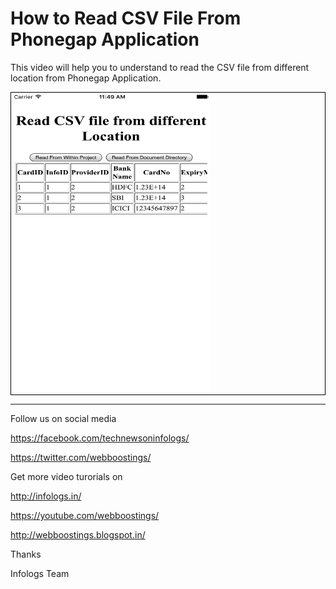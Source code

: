 # How to Read CSV File From Phonegap Application

This video will help you to understand to read the CSV file from different location from Phonegap Application.

<div style="border:1px groove #000000;">
<img src="https://github.com/infologs/How-to-Read-CSV-File-From-Phonegap-Application/blob/master/output.png" width="320px" height="480" />
</div>

---------------------------------------------------

Follow us on social media

https://facebook.com/technewsoninfologs/

https://twitter.com/webboostings/

Get more video turorials on

http://infologs.in/

https://youtube.com/webboostings/

http://webboostings.blogspot.in/

Thanks

Infologs Team
